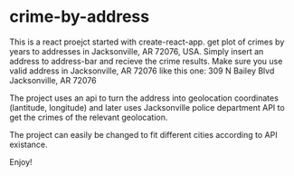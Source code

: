 # crime-by-address
This is a react proejct started with create-react-app.
get plot of crimes by years to addresses in Jacksonville, AR 72076, USA.
Simply insert an address to address-bar and recieve the crime results. 
Make sure you use valid address in Jacksonville, AR 72076 like this one:
309 N Bailey Blvd Jacksonville, AR 72076

The project uses an api to turn the address into geolocation coordinates (lantitude, longitude)
and later uses Jacksonville police department API to get the crimes of the relevant geolocation. 

The project can easily be changed to fit different cities according to API existance. 

Enjoy!  
 

